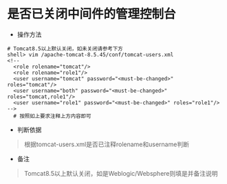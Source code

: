 # 是否已关闭中间件的管理控制台

- 操作方法
```
# Tomcat8.5以上默认关闭，如未关闭请参考下方
shell> vim /apache-tomcat-8.5.45/conf/tomcat-users.xml  
<!--
  <role rolename="tomcat"/>
  <role rolename="role1"/>
  <user username="tomcat" password="<must-be-changed>" roles="tomcat"/>
  <user username="both" password="<must-be-changed>" roles="tomcat,role1"/>
  <user username="role1" password="<must-be-changed>" roles="role1"/>
-->
  # 按照如上要求注释上方内容即可
```
- 判断依据
> 根据tomcat-users.xml是否已注释rolename和username判断

- 备注
> Tomcat8.5以上默认关闭，如是Weblogic/Websphere则填是并备注说明

